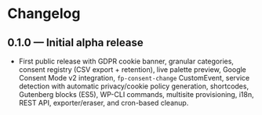 # Changelog

## 0.1.0 — Initial alpha release
- First public release with GDPR cookie banner, granular categories, consent registry (CSV export + retention), live palette preview, Google Consent Mode v2 integration, `fp-consent-change` CustomEvent, service detection with automatic privacy/cookie policy generation, shortcodes, Gutenberg blocks (ES5), WP-CLI commands, multisite provisioning, i18n, REST API, exporter/eraser, and cron-based cleanup.
